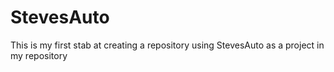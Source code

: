 # StevesAuto
This is my first stab at creating a repository using StevesAuto as a project in my repository
